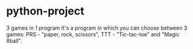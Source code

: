 # python-project
3 games in 1 program
It's a program in which you can choose between 3 games: PRS - "paper, rock, scissors", TTT - "Tic-tac-toe" and "Magic 8ball".
